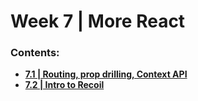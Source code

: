 # Week 7 | More React

### Contents:
- [**7.1 | Routing, prop drilling, Context API**](week-7.1/)
- [**7.2 | Intro to Recoil**](week-7.2)
